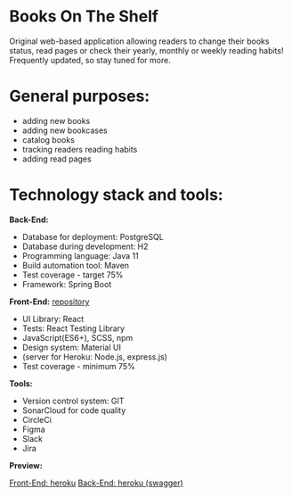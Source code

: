 # Books On The Shelf
Original web-based application allowing readers to change their books status, read pages or check their yearly, monthly or weekly reading habits! Frequently updated, so stay tuned for more.

# General purposes:
- adding new books
- adding new bookcases
- catalog books
- tracking readers reading habits
- adding read pages

# Technology stack and tools:
**Back-End:**
- Database for deployment: PostgreSQL
- Database during development: H2
- Programming language: Java 11
- Build automation tool: Maven
- Test coverage - target 75%
- Framework: Spring Boot

**Front-End:** [repository](https://github.com/zh-betina/booksOnTheShelfFrontend)
* UI Library: React
* Tests: React Testing Library
* JavaScript(ES6+), SCSS, npm
* Design system: Material UI
* (server for Heroku: Node.js, express.js)
* Test coverage - minimum 75%

**Tools:**
* Version control system: GIT
* SonarCloud for code quality
* CircleCi
* Figma
* Slack
* Jira

**Preview:**

[Front-End: heroku](http://books-on-the-shelf.herokuapp.com)
[Back-End: heroku (swagger)](https://booksontheshelfbackend.herokuapp.com/swagger-ui.html)